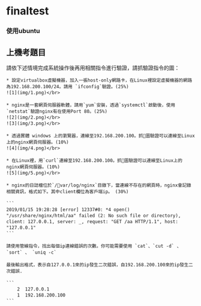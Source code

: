 # finaltest
### 使用ubuntu
## 上機考題目

請依下述情境完成系統操作後再用相關指令進行驗證，請抓驗證指令的圖：

    * 設定virtualbox虛擬機器，加入一張host-only網路卡，在Linux裡設定虛擬機器的網路為192.168.200.100/24。請用 `ifconfig`驗證。(25%)
    ![1](img/1.png)</br>

    * nginx是一套網頁伺服器軟體，請用`yum`安裝，透過`systemctl`啟動後，使用`netstat`驗證nginx有在使用Port 80。(25%)
    ![2](img/2.png)</br>
    ![3](img/3.png)</br>

    * 透過實體 windows 上的瀏覽器，連線至192.168.200.100。抓圖驗證可以連線至Linux上的nginx網頁伺服器。(10%)
    ![4](img/4.png)</br>

    * 在Linux裡，用`curl`連線至192.168.200.100。抓圖驗證可以連線至Linux上的nginx網頁伺服器。(10%)
    ![5](img/5.png)</br>

    * nginx的日誌檔位於`/var/log/nginx`目錄下，當連線不存在的網頁時，nginx會記錄相關資訊，格式如下。其中client欄位為客戶端ip。 (30%)

    ```
    2019/01/15 19:28:28 [error] 12337#0: *4 open() "/usr/share/nginx/html/aa" failed (2: No such file or directory), client: 127.0.0.1, server: _, request: "GET /aa HTTP/1.1", host: "127.0.0.1"
    ```

    請使用管線指令，找出每個ip連線錯誤的次數。你可能需要使用 `cat`、`cut -d` 、 `sort` 、 `uniq -c`

    最後輸出格式，表示自127.0.0.1來的ip發生二次錯誤，自192.168.200.100來的ip發生二次錯誤. 
    
    ```
        2  127.0.0.1
        1  192.168.200.100
    ```
    